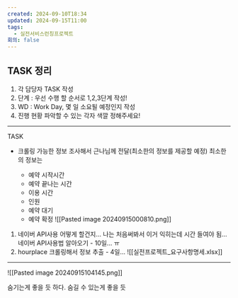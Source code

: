 ```yaml
---
created: 2024-09-10T18:34
updated: 2024-09-15T11:00
tags:
  - 실전서비스런칭프로젝트
회의: false
---
```

## TASK 정리
1. 각 담당자 TASK 작성
2. 단계 : 우선 수행 할 순서로 1,2,3단계 작성!
3. WD : Work Day, 몇 일 소요될 예정인지 작성
4. 진행 현황 파악할 수 있는 각자 색깔 정해주세요!

---
TASK 
- 크롤링 가능한 정보 조사해서 근나님께 전달(최소한의 정보를 제공할 예정)
  최소한의 정보는

  - 예약 시작시간
  - 예약 끝나는 시간
  - 이용 시간
  - 인원
  - 예약 대기
  - 예약 확정
![[Pasted image 20240915000810.png]]

1. 네이버 API사용 어떻게 할건지... 나는 처음써봐서 이거 익히는데 시간 들여야 됨...
	  네이버 API사용법 알아오기 - 10일... ㅠ
2. hourplace 크롤링해서 정보 추출 - 4일...
   ![[실전프로젝트_요구사항명세.xlsx]]


---
![[Pasted image 20240915104145.png]]

숨기는게 좋을 듯 하다. 숨길  수 있는게 좋을 듯


